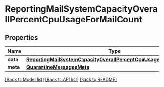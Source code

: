 # ReportingMailSystemCapacityOverallPercentCpuUsageForMailCount

## Properties
Name | Type | Description | Notes
------------ | ------------- | ------------- | -------------
**data** | [**ReportingMailSystemCapacityOverallPercentCpuUsageForMailCountData**](ReportingMailSystemCapacityOverallPercentCpuUsageForMailCountData.md) |  | [optional] 
**meta** | [**QuarantineMessagesMeta**](QuarantineMessagesMeta.md) |  | [optional] 

[[Back to Model list]](../README.md#documentation-for-models) [[Back to API list]](../README.md#documentation-for-api-endpoints) [[Back to README]](../README.md)

